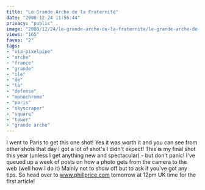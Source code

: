 ```yaml
---
title: "Le Grande Arche de la Fraternité"
date: "2008-12-24 11:56:44"
privacy: "public"
image: "2008/12/24/le-grande-arche-de-la-fraternite/le-grande-arche-de-la-fraternite.jpg"
views: "165"
faves: "2"
tags:
- "via-pixelpipe"
- "arche"
- "france"
- "grande"
- "ile"
- "de"
- "la"
- "defense"
- "monochrome"
- "paris"
- "skyscraper"
- "square"
- "tower"
- "grande arche"
---
```

I went to Paris to get this one shot! Yes it was worth it and you can see from other shots that day I got a lot of shot's I didn't expect! This is my final shot this year (unless I get anything new and spectacular) - but don't panic! I've queued up a week of posts on how a photo gets from the camera to the web (well how I do it) Mainly not to show off but to ask if you've got any tips. So head over to <a href="http://www.phillprice.com">www.phillprice.com</a> tomorrow at 12pm UK time for the first article!<a href="/photos/2008/12/24/le-grande-arche-de-la-fraternite"></a>
